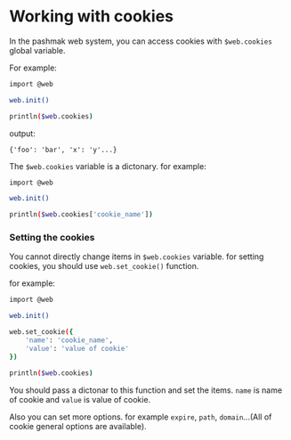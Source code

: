 # Working with cookies
In the pashmak web system, you can access cookies with `$web.cookies` global variable.

For example:

```bash
import @web

web.init()

println($web.cookies)
```

output:

```
{'foo': 'bar', 'x': 'y'...}
```

The `$web.cookies` variable is a dictonary. for example:

```bash
import @web

web.init()

println($web.cookies['cookie_name'])
```

### Setting the cookies
You cannot directly change items in `$web.cookies` variable. for setting cookies, you should use `web.set_cookie()` function.

for example:

```bash
import @web

web.init()

web.set_cookie({
    'name': 'cookie_name',
    'value': 'value of cookie'
})

println($web.cookies)
```

You should pass a dictonar to this function and set the items. `name` is name of cookie and `value` is value of cookie.

Also you can set more options. for example `expire`, `path`, `domain`...(All of cookie general options are available).
